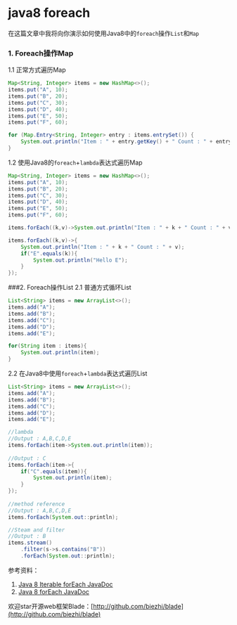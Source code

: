 # java8 foreach

在这篇文章中我将向你演示如何使用Java8中的`foreach`操作`List`和`Map`

### 1. Foreach操作Map
1.1 正常方式遍历Map
```java
Map<String, Integer> items = new HashMap<>();
items.put("A", 10);
items.put("B", 20);
items.put("C", 30);
items.put("D", 40);
items.put("E", 50);
items.put("F", 60);

for (Map.Entry<String, Integer> entry : items.entrySet()) {
	System.out.println("Item : " + entry.getKey() + " Count : " + entry.getValue());
}
```

<!--more-->

1.2 使用Java8的`foreach`+`lambda`表达式遍历Map
```java
Map<String, Integer> items = new HashMap<>();
items.put("A", 10);
items.put("B", 20);
items.put("C", 30);
items.put("D", 40);
items.put("E", 50);
items.put("F", 60);

items.forEach((k,v)->System.out.println("Item : " + k + " Count : " + v));

items.forEach((k,v)->{
	System.out.println("Item : " + k + " Count : " + v);
	if("E".equals(k)){
		System.out.println("Hello E");
	}
});
```

###2. Foreach操作List
2.1 普通方式循环List
```java
List<String> items = new ArrayList<>();
items.add("A");
items.add("B");
items.add("C");
items.add("D");
items.add("E");

for(String item : items){
	System.out.println(item);
}
```
2.2 在Java8中使用`foreach`+`lambda`表达式遍历List
```java
List<String> items = new ArrayList<>();
items.add("A");
items.add("B");
items.add("C");
items.add("D");
items.add("E");

//lambda
//Output : A,B,C,D,E
items.forEach(item->System.out.println(item));
	
//Output : C
items.forEach(item->{
	if("C".equals(item)){
		System.out.println(item);
	}
});
	
//method reference
//Output : A,B,C,D,E
items.forEach(System.out::println);

//Steam and filter
//Output : B
items.stream()
	.filter(s->s.contains("B"))
	.forEach(System.out::println);
```

参考资料：
1. [Java 8 Iterable forEach JavaDoc](https://docs.oracle.com/javase/8/docs/api/java/lang/Iterable.html#forEach-java.util.function.Consumer-)
2. [Java 8 forEach JavaDoc](https://docs.oracle.com/javase/8/docs/api/java/util/Map.html#forEach-java.util.function.BiConsumer-)

欢迎star开源web框架Blade：[http://github.com/biezhi/blade](http://github.com/biezhi/blade)